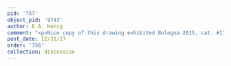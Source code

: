 ```yaml
---
pid: '757'
object_pid: '9743'
author: E.A. Honig
comment: "<p>Nice copy of this drawing exhibited Bologna 2015, cat. #II.16</p>\n"
post_date: 12/31/17
order: '756'
collection: discussion
---
```

